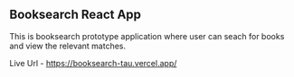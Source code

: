 ## Booksearch React App

This is booksearch prototype application where user can seach for books and view the relevant matches.

Live Url - https://booksearch-tau.vercel.app/
